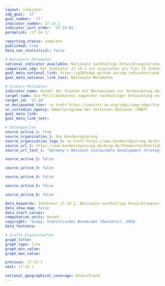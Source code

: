 ```yaml
---
layout: indicator
sdg_goal: '17'
goal_number: '17'
indicator_number: 17.14.1
indicator_sort_order: '17-14-01'
permalink: /17-14-1/

reporting_status: complete
published: true
data_non_statistical: false

# Nationale Metadaten
national_indicator_available: Nationale nachhaltige Entwicklungsstrategie
comparison_sdg: Der Indikator 17.14.1 ist inzwischen als Tier II Indikator klassifiziert, es ist noch keine globale Metadatenbeschreibung veröffentlicht. (Stand 04/2020)
goal_meta_national_link: https://g205sdgs.github.io/sdg-indicators/public/MetaDe/17.14.1.pdf
goal_meta_national_link_text: Nationale Metadaten

# Globale Metadaten
indicator_name: Anzahl der Staaten mit Mechanismen zur Verbesserung der Politikkohärenz bezogen auf nachhaltige Entwicklung
target_name: Die Politikkohärenz zugunsten nachhaltiger Entwicklung verbessern
target_id: '17.14'
un_designated_tier: <a href='https://unstats.un.org/sdgs/iaeg-sdgs/tier-classification/' title='Klicken Sie hier um weitere Informationen zur UN-Tier-Klassifikation zu erhalten.'>Tier II</a>
un_custodian_agency: Umweltprogramm der Vereinten Nationen (UNEP)
goal_meta_link: 
goal_meta_link_text: 

# Datenquellen
source_active_1: true
source_organisation_1: Die Bundesregierung
source_organisation_logo_1: <a href="https://www.bundesregierung.de/breg-de"><img src="https://g205sdgs.github.io/sdg-indicators/public/OrgImgDe/bundesregierung.png" alt="Logo bundesregierung" style="height:60px; width:148px"/></a>
source_url_1: https://www.bundesregierung.de/breg-de/themen/nachhaltigkeitspolitik/berichte-und-reden/berichte-der-bundesregierung-418550
source_url_text_1: "Germany's National Sustainable Development Strategy"

source_active_2: false

source_active_3: false

source_active_4: false

source_active_5: false

source_active_6: false

data_keywords: Indikator 17.14.1, Nationale nachhaltige Entwicklungsstrategie, Umweltprogramm der Vereinten Nationen (UNEP)
data_show_map: False
data_start_values: 
computation_units: Anzahl
copyright: '&copy; Statistisches Bundesamt (Destatis), 2020'
data_footnote: 

# Grafik Eigenschaften
graph_title: 
graph_type: line
graph_min_value: 
graph_max_value: 

previous: 17-13-1
next: 17-15-1

national_geographical_coverage: Deutschland
---
```


